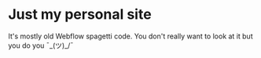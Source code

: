 # Just my personal site
It's mostly old Webflow spagetti code. You don't really want to look at it but you do you  ¯\_(ツ)_/¯ 
